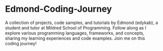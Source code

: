 # Edmond-Coding-Journey
A collection of projects, code samples, and tutorials by Edmond (edykab), a student and tutor at Mildred School of Programming. Follow along as I explore various programming languages, frameworks, and concepts, sharing my learning experiences and code examples. Join me on this coding journey!
